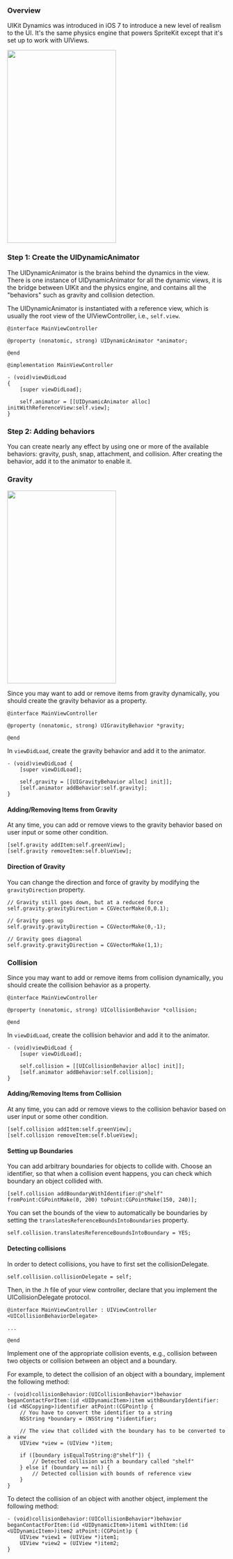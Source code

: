 ### Overview

UIKit Dynamics was introduced in iOS 7 to introduce a new level of realism to the UI. It's the same physics engine that powers SpriteKit except that it's set up to work with UIViews.

<img src="http://i.imgur.com/hmTooMm.gif" width="250" height="443" />

### Step 1: Create the UIDynamicAnimator

The UIDynamicAnimator is the brains behind the dynamics in the view. There is one instance of UIDynamicAnimator for all the dynamic views, it is the bridge between UIKit and the physics engine, and contains all the "behaviors" such as gravity and collision detection.

The UIDynamicAnimator is instantiated with a reference view, which is usually the root view of the UIViewController, i.e., `self.view`.

```
@interface MainViewController

@property (nonatomic, strong) UIDynamicAnimator *animator;

@end

@implementation MainViewController

- (void)viewDidLoad
{
    [super viewDidLoad];

    self.animator = [[UIDynamicAnimator alloc] initWithReferenceView:self.view];
}
```

### Step 2: Adding behaviors

You can create nearly any effect by using one or more of the available behaviors: gravity, push, snap, attachment, and collision. After creating the behavior, add it to the animator to enable it.

### Gravity

<img src="http://i.imgur.com/2RAjIi2.gif" width="250" height="443" />

Since you may want to add or remove items from gravity dynamically, you should create the gravity behavior as a property.

```
@interface MainViewController

@property (nonatomic, strong) UIGravityBehavior *gravity;

@end
```

In `viewDidLoad`, create the gravity behavior and add it to the animator.

```
- (void)viewDidLoad {
    [super viewDidLoad];

    self.gravity = [[UIGravityBehavior alloc] init]];
    [self.animator addBehavior:self.gravity];
}
```

#### Adding/Removing Items from Gravity

At any time, you can add or remove views to the gravity behavior based on user input or some other condition.

```
[self.gravity addItem:self.greenView];
[self.gravity removeItem:self.blueView];
```

#### Direction of Gravity

You can change the direction and force of gravity by modifying the `gravityDirection` property.

```
// Gravity still goes down, but at a reduced force
self.gravity.gravityDirection = CGVectorMake(0,0.1);

// Gravity goes up
self.gravity.gravityDirection = CGVectorMake(0,-1);

// Gravity goes diagonal
self.gravity.gravityDirection = CGVectorMake(1,1);
```

### Collision

Since you may want to add or remove items from collision dynamically, you should create the collision behavior as a property.

```
@interface MainViewController

@property (nonatomic, strong) UICollisionBehavior *collision;

@end
```

In `viewDidLoad`, create the collision behavior and add it to the animator.

```
- (void)viewDidLoad {
    [super viewDidLoad];

    self.collision = [[UICollisionBehavior alloc] init]];
    [self.animator addBehavior:self.collision];
}
```

#### Adding/Removing Items from Collision

At any time, you can add or remove views to the collision behavior based on user input or some other condition.

```
[self.collision addItem:self.greenView];
[self.collision removeItem:self.blueView];
```

#### Setting up Boundaries

You can add arbitrary boundaries for objects to collide with. Choose an identifier, so that when a collision event happens, you can check which boundary an object collided with.

```
[self.collision addBoundaryWithIdentifier:@"shelf" fromPoint:CGPointMake(0, 200) toPoint:CGPointMake(150, 240)];
```

You can set the bounds of the view to automatically be boundaries by setting the `translatesReferenceBoundsIntoBoundaries` property.

```
self.collision.translatesReferenceBoundsIntoBoundary = YES;
```

#### Detecting collisions

In order to detect collisions, you have to first set the collisionDelegate.

```
self.collision.collisionDelegate = self;
```

Then, in the .h file of your view controller, declare that you implement the UICollisionDelegate protocol.

```
@interface MainViewController : UIViewController <UICollisionBehaviorDelegate>

...

@end
```

Implement one of the appropriate collision events, e.g., collision between two objects or collision between an object and a boundary.

For example, to detect the collision of an object with a boundary, implement the following method:

```
- (void)collisionBehavior:(UICollisionBehavior*)behavior beganContactForItem:(id <UIDynamicItem>)item withBoundaryIdentifier:(id <NSCopying>)identifier atPoint:(CGPoint)p {
    // You have to convert the identifier to a string
    NSString *boundary = (NSString *)identifier;

    // The view that collided with the boundary has to be converted to a view
    UIView *view = (UIView *)item;

    if ([boundary isEqualToString:@"shelf"]) {
        // Detected collision with a boundary called "shelf"
    } else if (boundary == nil) {
        // Detected collision with bounds of reference view
    }
}
```

To detect the collision of an object with another object, implement the following method:

```
- (void)collisionBehavior:(UICollisionBehavior*)behavior beganContactForItem:(id <UIDynamicItem>)item1 withItem:(id <UIDynamicItem>)item2 atPoint:(CGPoint)p {
    UIView *view1 = (UIView *)item1;
    UIView *view2 = (UIView *)item2;
}
```